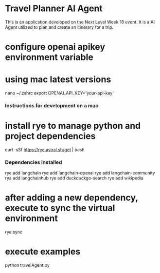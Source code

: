 # Travel Planner AI Agent #
This is an application developed on the Next Level Week 16 event.
It is a AI Agent utilized to plan and create an itinerary for a trip.
# configure openai apikey environment variable
# using mac latest versions
nano ~/.zshrc
export OPENAI_API_KEY='your-api-key'

### Instructions for development on a mac ###
# install rye to manage python and project dependencies
curl -sSf https://rye.astral.sh/get | bash

### Dependencies installed ###
rye add langchain
rye add langchain-openai
rye add langchain-community
rya add langchainhub
rye add duckduckgo-search
rye add wikipedia

# after adding a new dependency, execute to sync the virtual environment
rye sync

# execute examples
python travelAgent.py